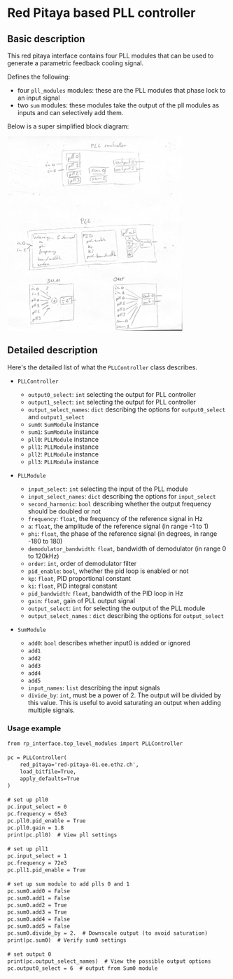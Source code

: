 # Red Pitaya based PLL controller

## Basic description
This red pitaya interface contains four PLL modules that can be used to generate a parametric feedback cooling signal.

Defines the following:
- four `pll_modules` modules: these are the PLL modules that phase lock to an input signal
- two `sum` modules: these modules take the output of the pll modules as inputs and can selectively add them.

Below is a super simplified block diagram:

<img src="./pll_controller_diagram.png" alt="my_image" width="400"/>


## Detailed description
Here's the detailed list of what the `PLLController` class describes.

- `PLLController`
  - `output0_select`: `int` selecting the output for PLL controller
  - `output1_select`: `int` selecting the output for PLL controller
  - `output_select_names`: `dict` describing the options for `output0_select` and `output1_select`
  - `sum0`: `SumModule` instance
  - `sum1`: `SumModule` instance
  - `pll0`: `PLLModule` instance
  - `pll1`: `PLLModule` instance
  - `pll2`: `PLLModule` instance
  - `pll3`: `PLLModule` instance


- `PLLModule`
  - `input_select`: `int` selecting the input of the PLL module 
  - `input_select_names`: `dict` describing the options for `input_select`
  - `second_harmonic`: `bool` describing whether the output frequency should be doubled or not
  - `frequency`: `float`, the frequency of the reference signal in Hz
  - `a`: `float`, the amplitude of the reference signal (in range -1 to 1)
  - `phi`: `float`, the phase of the reference signal (in degrees, in range -180 to 180)
  - `demodulator_bandwidth`: `float`, bandwidth of demodulator (in range 0 to 120kHz)
  - `order`: `int`, order of demodulator filter
  - `pid_enable`: `bool`, whether the pid loop is enabled or not
  - `kp`: `float`, PID proportional constant
  - `ki`: `float`, PID integral constant
  - `pid_bandwidth`: `float`, bandwidth of the PID loop in Hz
  - `gain`: `float`, gain of PLL output signal
  - `output_select`: `int` for selecting the output of the PLL module
  - `output_select_names` : `dict` describing the options for `output_select`


- `SumModule`
  - `add0`: `bool` describes whether input0 is added or ignored
  - `add1`
  - `add2`
  - `add3`
  - `add4`
  - `add5`
  - `input_names`: `list` describing the input signals
  - `divide_by`: `int`, must be a power of 2. The output will be divided by this value. This is useful to avoid saturating an output when adding multiple signals.

### Usage example

```python3
from rp_interface.top_level_modules import PLLController

pc = PLLController(
    red_pitaya='red-pitaya-01.ee.ethz.ch',
    load_bitfile=True,
    apply_defaults=True
)

# set up pll0
pc.input_select = 0
pc.frequency = 65e3
pc.pll0.pid_enable = True
pc.pll0.gain = 1.8
print(pc.pll0)  # View pll settings

# set up pll1
pc.input_select = 1
pc.frequency = 72e3
pc.pll1.pid_enable = True

# set up sum module to add plls 0 and 1
pc.sum0.add0 = False
pc.sum0.add1 = False
pc.sum0.add2 = True
pc.sum0.add3 = True
pc.sum0.add4 = False
pc.sum0.add5 = False
pc.sum0.divide_by = 2.  # Downscale output (to avoid saturation)
print(pc.sum0)  # Verify sum0 settings

# set output 0
print(pc.output_select_names)  # View the possible output options
pc.output0_select = 6  # output from Sum0 module
```